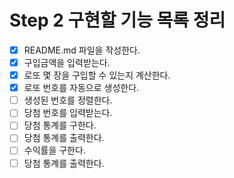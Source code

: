 # Step 2 구현할 기능 목록 정리
- [X] README.md 파일을 작성한다.
- [X] 구입금액을 입력받는다.
- [X] 로또 몇 장을 구입할 수 있는지 계산한다.
- [X] 로또 번호를 자동으로 생성한다.
- [ ] 생성된 번호를 정렬한다.
- [ ] 당첨 번호를 입력받는다.
- [ ] 당첨 통계를 구한다.
- [ ] 당첨 통계를 출력한다.
- [ ] 수익률을 구한다.
- [ ] 당첨 통계를 출력한다.
